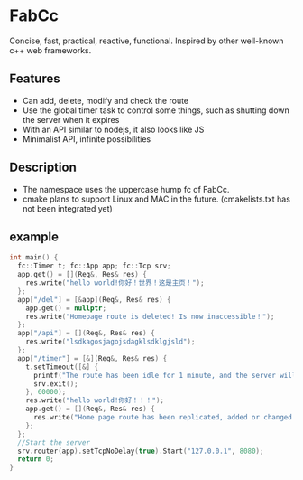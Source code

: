 # FabCc
Concise, fast, practical, reactive, functional. Inspired by other well-known c++ web frameworks.

## Features
- Can add, delete, modify and check the route
- Use the global timer task to control some things, such as shutting down the server when it expires
- With an API similar to nodejs, it also looks like JS
- Minimalist API, infinite possibilities

## Description
- The namespace uses the uppercase hump fc of FabCc.
- cmake plans to support Linux and MAC in the future. (cmakelists.txt has not been integrated yet)

## example
```c++
int main() {
  fc::Timer t; fc::App app; fc::Tcp srv;
  app.get() = [](Req&, Res& res) {
	res.write("hello world!你好！世界！这是主页！");
  };
  app["/del"] = [&app](Req&, Res& res) {
	app.get() = nullptr;
	res.write("Homepage route is deleted! Is now inaccessible！");
  };
  app["/api"] = [](Req&, Res& res) {
	res.write("lsdkagosjagojsdagklsdklgjsld");
  };
  app["/timer"] = [&](Req&, Res& res) {
	t.setTimeout([&] {
	  printf("The route has been idle for 1 minute, and the server will shut down automatically！！");
	  srv.exit();
	}, 60000);
	res.write("hello world!你好！！！");
	app.get() = [](Req&, Res& res) {
	  res.write("Home page route has been replicated, added or changed！");
	};
  };
  //Start the server
  srv.router(app).setTcpNoDelay(true).Start("127.0.0.1", 8080);
  return 0;
}
```
